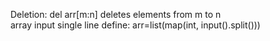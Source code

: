 Deletion: del arr[m:n]   deletes elements from m to n  </br>
array input single line define: arr=list(map(int, input().split()))
